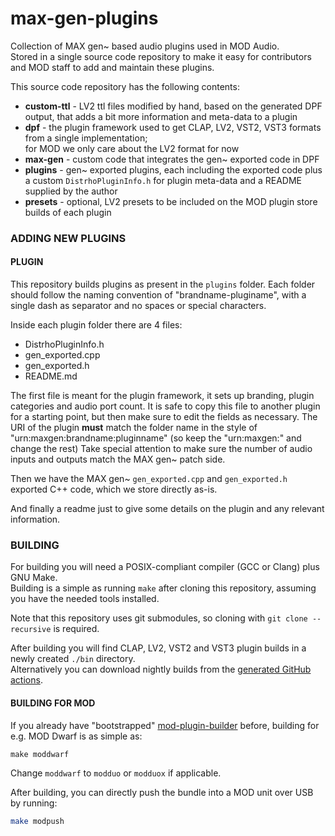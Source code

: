 max-gen-plugins
===============

Collection of MAX gen~ based audio plugins used in MOD Audio.  
Stored in a single source code repository to make it easy for contributors and MOD staff to add and maintain these plugins.

This source code repository has the following contents:

- **custom-ttl** - LV2 ttl files modified by hand, based on the generated DPF output, that adds a bit more information and meta-data to a plugin
- **dpf** - the plugin framework used to get CLAP, LV2, VST2, VST3 formats from a single implementation;  
for MOD we only care about the LV2 format for now
- **max-gen** - custom code that integrates the gen~ exported code in DPF
- **plugins** - gen~ exported plugins, each including the exported code plus a custom `DistrhoPluginInfo.h` for plugin meta-data and a README supplied by the author
- **presets** - optional, LV2 presets to be included on the MOD plugin store builds of each plugin

### ADDING NEW PLUGINS

#### PLUGIN

This repository builds plugins as present in the `plugins` folder.
Each folder should follow the naming convention of "brandname-pluginame", with a single dash as separator and no spaces or special characters.

Inside each plugin folder there are 4 files:

- DistrhoPluginInfo.h
- gen_exported.cpp
- gen_exported.h
- README.md

The first file is meant for the plugin framework, it sets up branding, plugin categories and audio port count.
It is safe to copy this file to another plugin for a starting point, but then make sure to edit the fields as necessary.
The URI of the plugin **must** match the folder name in the style of "urn:maxgen:brandname:pluginname" (so keep the "urn:maxgen:" and change the rest)
Take special attention to make sure the number of audio inputs and outputs match the MAX gen~ patch side.

Then we have the MAX gen~ `gen_exported.cpp` and `gen_exported.h` exported C++ code, which we store directly as-is.

And finally a readme just to give some details on the plugin and any relevant information.

### BUILDING

For building you will need a POSIX-compliant compiler (GCC or Clang) plus GNU Make.  
Building is a simple as running `make` after cloning this repository, assuming you have the needed tools installed.

Note that this repository uses git submodules, so cloning with `git clone --recursive` is required.

After building you will find CLAP, LV2, VST2 and VST3 plugin builds in a newly created `./bin` directory.  
Alternatively you can download nightly builds from the [generated GitHub actions](https://github.com/moddevices/max-gen-plugins/actions/workflows/build.yml).

#### BUILDING FOR MOD

If you already have "bootstrapped" [mod-plugin-builder](https://github.com/moddevices/mod-plugin-builder) before, building for e.g. MOD Dwarf is as simple as:

```
make moddwarf
```

Change `moddwarf` to `modduo` or `modduox` if applicable.

After building, you can directly push the bundle into a MOD unit over USB by running:

```sh
make modpush
```
